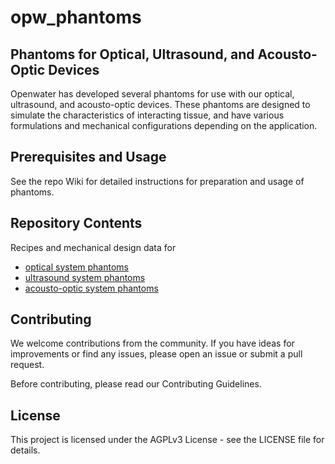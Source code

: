 # opw_phantoms
## Phantoms for Optical, Ultrasound, and Acousto-Optic Devices

Openwater has developed several phantoms for use with our optical, ultrasound, and acousto-optic devices. These phantoms are designed to simulate the characteristics of interacting tissue, and have various formulations and mechanical configurations depending on the application. 

## Prerequisites and Usage

See the repo Wiki for detailed instructions for preparation and usage of phantoms. 

## Repository Contents
Recipes and mechanical design data for 
- [optical system phantoms](optical)
- [ultrasound system phantoms](ultrasound_and_AO)
- [acousto-optic system phantoms](ultrasound_and_AO)

## Contributing

We welcome contributions from the community. If you have ideas for improvements or find any issues, please open an issue or submit a pull request.

Before contributing, please read our Contributing Guidelines.

## License

This project is licensed under the AGPLv3 License - see the LICENSE file for details.
